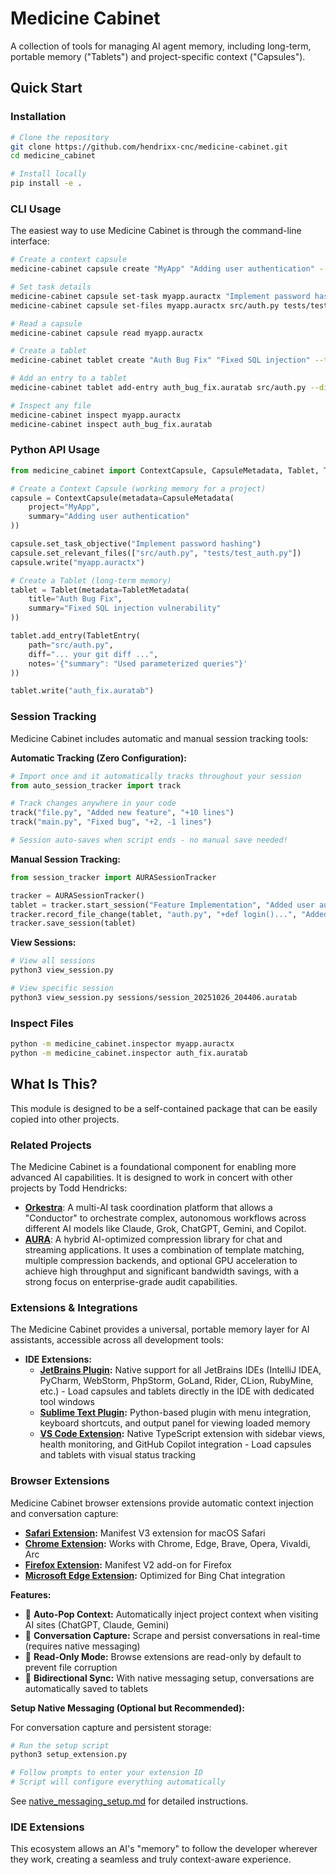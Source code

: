 # Medicine Cabinet

A collection of tools for managing AI agent memory, including long-term, portable memory ("Tablets") and project-specific context ("Capsules").

## Quick Start

### Installation

```bash
# Clone the repository
git clone https://github.com/hendrixx-cnc/medicine-cabinet.git
cd medicine_cabinet

# Install locally
pip install -e .
```

### CLI Usage

The easiest way to use Medicine Cabinet is through the command-line interface:

```bash
# Create a context capsule
medicine-cabinet capsule create "MyApp" "Adding user authentication" --author "Todd"

# Set task details
medicine-cabinet capsule set-task myapp.auractx "Implement password hashing"
medicine-cabinet capsule set-files myapp.auractx src/auth.py tests/test_auth.py

# Read a capsule
medicine-cabinet capsule read myapp.auractx

# Create a tablet
medicine-cabinet tablet create "Auth Bug Fix" "Fixed SQL injection" --tags security authentication

# Add an entry to a tablet
medicine-cabinet tablet add-entry auth_bug_fix.auratab src/auth.py --diff-file changes.diff --notes '{"summary": "Used parameterized queries"}'

# Inspect any file
medicine-cabinet inspect myapp.auractx
medicine-cabinet inspect auth_bug_fix.auratab
```

### Python API Usage

```python
from medicine_cabinet import ContextCapsule, CapsuleMetadata, Tablet, TabletMetadata, TabletEntry

# Create a Context Capsule (working memory for a project)
capsule = ContextCapsule(metadata=CapsuleMetadata(
    project="MyApp",
    summary="Adding user authentication"
))

capsule.set_task_objective("Implement password hashing")
capsule.set_relevant_files(["src/auth.py", "tests/test_auth.py"])
capsule.write("myapp.auractx")

# Create a Tablet (long-term memory)
tablet = Tablet(metadata=TabletMetadata(
    title="Auth Bug Fix",
    summary="Fixed SQL injection vulnerability"
))

tablet.add_entry(TabletEntry(
    path="src/auth.py",
    diff="... your git diff ...",
    notes='{"summary": "Used parameterized queries"}'
))

tablet.write("auth_fix.auratab")
```

### Session Tracking

Medicine Cabinet includes automatic and manual session tracking tools:

**Automatic Tracking (Zero Configuration):**
```python
# Import once and it automatically tracks throughout your session
from auto_session_tracker import track

# Track changes anywhere in your code
track("file.py", "Added new feature", "+10 lines")
track("main.py", "Fixed bug", "+2, -1 lines")

# Session auto-saves when script ends - no manual save needed!
```

**Manual Session Tracking:**
```python
from session_tracker import AURASessionTracker

tracker = AURASessionTracker()
tablet = tracker.start_session("Feature Implementation", "Added user auth")
tracker.record_file_change(tablet, "auth.py", "+def login()...", "Added login")
tracker.save_session(tablet)
```

**View Sessions:**
```bash
# View all sessions
python3 view_session.py

# View specific session
python3 view_session.py sessions/session_20251026_204406.auratab
```

### Inspect Files

```bash
python -m medicine_cabinet.inspector myapp.auractx
python -m medicine_cabinet.inspector auth_fix.auratab
```

## What Is This?

This module is designed to be a self-contained package that can be easily copied into other projects.

### Related Projects

The Medicine Cabinet is a foundational component for enabling more advanced AI capabilities. It is designed to work in concert with other projects by Todd Hendricks:

*   **[Orkestra](https://github.com/hendrixx-cnc/Orkestra)**: A multi-AI task coordination platform that allows a "Conductor" to orchestrate complex, autonomous workflows across different AI models like Claude, Grok, ChatGPT, Gemini, and Copilot.
*   **[AURA](https://github.com/hendrixx-cnc/AURA)**: A hybrid AI-optimized compression library for chat and streaming applications. It uses a combination of template matching, multiple compression backends, and optional GPU acceleration to achieve high throughput and significant bandwidth savings, with a strong focus on enterprise-grade audit capabilities.

### Extensions & Integrations

The Medicine Cabinet provides a universal, portable memory layer for AI assistants, accessible across all development tools:

*   **IDE Extensions:**
    *   **[JetBrains Plugin](jetbrains-plugin/):** Native support for all JetBrains IDEs (IntelliJ IDEA, PyCharm, WebStorm, PhpStorm, GoLand, Rider, CLion, RubyMine, etc.) - Load capsules and tablets directly in the IDE with dedicated tool windows
    *   **[Sublime Text Plugin](sublime-extension/):** Python-based plugin with menu integration, keyboard shortcuts, and output panel for viewing loaded memory
    *   **[VS Code Extension](vscode-extension/):** Native TypeScript extension with sidebar views, health monitoring, and GitHub Copilot integration - Load capsules and tablets with visual status tracking

### Browser Extensions

Medicine Cabinet browser extensions provide automatic context injection and conversation capture:

*   **[Safari Extension](safari-extension/):** Manifest V3 extension for macOS Safari  
*   **[Chrome Extension](chrome-extension/):** Works with Chrome, Edge, Brave, Opera, Vivaldi, Arc
*   **[Firefox Extension](firefox-extension/):** Manifest V2 add-on for Firefox
*   **[Microsoft Edge Extension](edge-extension/):** Optimized for Bing Chat integration

**Features:**
- 💊 **Auto-Pop Context:** Automatically inject project context when visiting AI sites (ChatGPT, Claude, Gemini)
- 💬 **Conversation Capture:** Scrape and persist conversations in real-time (requires native messaging)
- 📖 **Read-Only Mode:** Browse extensions are read-only by default to prevent file corruption
- 🔄 **Bidirectional Sync:** With native messaging setup, conversations are automatically saved to tablets

**Setup Native Messaging (Optional but Recommended):**

For conversation capture and persistent storage:

```bash
# Run the setup script
python3 setup_extension.py

# Follow prompts to enter your extension ID
# Script will configure everything automatically
```

See [native_messaging_setup.md](native_messaging_setup.md) for detailed instructions.

### IDE Extensions

This ecosystem allows an AI's "memory" to follow the developer wherever they work, creating a seamless and truly context-aware experience.

